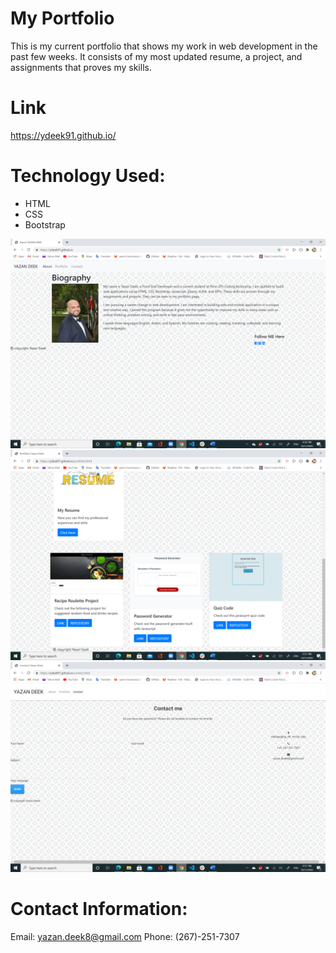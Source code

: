 # My Portfolio 
This is my current portfolio that shows my work in web development in the past few weeks. It consists of my most updated resume, a project, and assignments that proves my skills. 

# Link 
https://ydeek91.github.io/

# Technology Used: 
- HTML 
- CSS 
- Bootstrap 



<img src="portOne.png" alt="">
<img src="portTwo.png" alt="">
<img src="portThree.png" alt="">


# Contact Information: 
Email: yazan.deek8@gmail.com
Phone: (267)-251-7307



